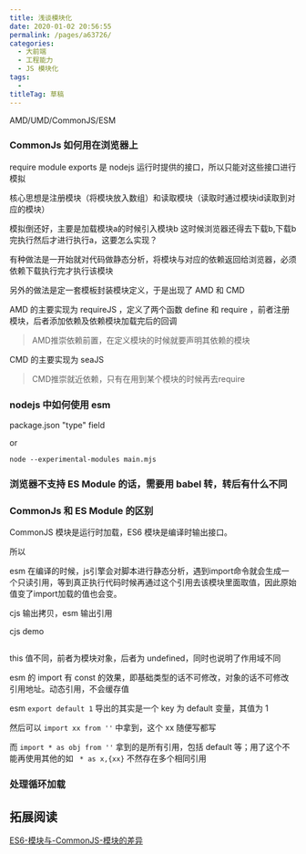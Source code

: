 ```yaml
---
title: 浅谈模块化
date: 2020-01-02 20:56:55
permalink: /pages/a63726/
categories: 
  - 大前端
  - 工程能力
  - JS 模块化
tags: 
  - 
titleTag: 草稿
---
```


AMD/UMD/CommonJS/ESM

### CommonJs 如何用在浏览器上

require module exports 是 nodejs 运行时提供的接口，所以只能对这些接口进行模拟

核心思想是注册模块（将模块放入数组）和读取模块（读取时通过模块id读取到对应的模块）

模拟倒还好，主要是加载模块a的时候引入模块b 这时候浏览器还得去下载b,下载b完执行然后才进行执行a，这要怎么实现？

有种做法是一开始就对代码做静态分析，将模块与对应的依赖返回给浏览器，必须依赖下载执行完才执行该模块

另外的做法是定一套模板封装模块定义，于是出现了 AMD 和 CMD 

AMD 的主要实现为 requireJS ，定义了两个函数 define 和 require ，前者注册模块，后者添加依赖及依赖模块加载完后的回调
> AMD推崇依赖前置，在定义模块的时候就要声明其依赖的模块 

CMD 的主要实现为 seaJS 
> CMD推崇就近依赖，只有在用到某个模块的时候再去require 

### nodejs 中如何使用 esm

package.json "type" field

or
```
node --experimental-modules main.mjs
```
### 浏览器不支持 ES Module 的话，需要用 babel 转，转后有什么不同

### CommonJs 和 ES Module 的区别

CommonJS 模块是运行时加载，ES6 模块是编译时输出接口。

所以

esm 在编译的时候，js引擎会对脚本进行静态分析，遇到import命令就会生成一个只读引用，等到真正执行代码时候再通过这个引用去该模块里面取值，因此原始值变了import加载的值也会变。




cjs 输出拷贝，esm 输出引用

cjs demo
```js

```

this 值不同，前者为模块对象，后者为 undefined，同时也说明了作用域不同

esm 的 import 有 const 的效果，即基础类型的话不可修改，对象的话不可修改引用地址。动态引用，不会缓存值

esm `export default 1` 导出的其实是一个 key 为 default 变量，其值为 1

然后可以 `import xx from ''` 中拿到，这个 xx 随便写都写

而 `import * as obj from ''` 拿到的是所有引用，包括 default 等；用了这个不能再使用其他的如 ` * as x,{xx}` 不然存在多个相同引用

### 处理循环加载

## 拓展阅读

[ES6-模块与-CommonJS-模块的差异](http://es6.ruanyifeng.com/#docs/module-loader#ES6-%E6%A8%A1%E5%9D%97%E4%B8%8E-CommonJS-%E6%A8%A1%E5%9D%97%E7%9A%84%E5%B7%AE%E5%BC%82)
